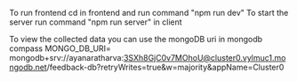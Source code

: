 To run frontend cd in frontend and run command "npm run dev"
To start the server run command "npm run server" in client

To view the collected data you can use the mongoDB uri in mongodb compass 
MONGO_DB_URI= mongodb+srv://ayanaratharva:3SXh8GjC0v7MOhoU@cluster0.vylmuc1.mongodb.net/feedback-db?retryWrites=true&w=majority&appName=Cluster0
